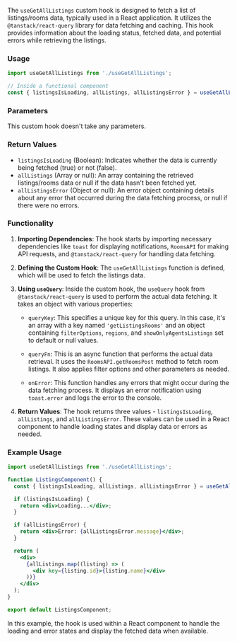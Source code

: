 The `useGetAllListings` custom hook is designed to fetch a list of listings/rooms data, typically used in a React application. It utilizes the `@tanstack/react-query` library for data fetching and caching. This hook provides information about the loading status, fetched data, and potential errors while retrieving the listings.

### Usage
```javascript
import useGetAllListings from './useGetAllListings';

// Inside a functional component
const { listingsIsLoading, allListings, allListingsError } = useGetAllListings();
```

### Parameters
This custom hook doesn't take any parameters.

### Return Values
- `listingsIsLoading` (Boolean): Indicates whether the data is currently being fetched (true) or not (false).
- `allListings` (Array or null): An array containing the retrieved listings/rooms data or null if the data hasn't been fetched yet.
- `allListingsError` (Object or null): An error object containing details about any error that occurred during the data fetching process, or null if there were no errors.

### Functionality
1. **Importing Dependencies**: The hook starts by importing necessary dependencies like `toast` for displaying notifications, `RoomsAPI` for making API requests, and `@tanstack/react-query` for handling data fetching.

2. **Defining the Custom Hook**: The `useGetAllListings` function is defined, which will be used to fetch the listings data.

3. **Using `useQuery`**: Inside the custom hook, the `useQuery` hook from `@tanstack/react-query` is used to perform the actual data fetching. It takes an object with various properties:

    - `queryKey`: This specifies a unique key for this query. In this case, it's an array with a key named `'getListingsRooms'` and an object containing `filterOptions`, `regions`, and `showOnlyAgentsListings` set to default or null values.

    - `queryFn`: This is an async function that performs the actual data retrieval. It uses the `RoomsAPI.getRoomsPost` method to fetch room listings. It also applies filter options and other parameters as needed.

    - `onError`: This function handles any errors that might occur during the data fetching process. It displays an error notification using `toast.error` and logs the error to the console.

4. **Return Values**: The hook returns three values - `listingsIsLoading`, `allListings`, and `allListingsError`. These values can be used in a React component to handle loading states and display data or errors as needed.

### Example Usage
```jsx static
import useGetAllListings from './useGetAllListings';

function ListingsComponent() {
  const { listingsIsLoading, allListings, allListingsError } = useGetAllListings();

  if (listingsIsLoading) {
    return <div>Loading...</div>;
  }

  if (allListingsError) {
    return <div>Error: {allListingsError.message}</div>;
  }

  return (
    <div>
      {allListings.map((listing) => (
        <div key={listing.id}>{listing.name}</div>
      ))}
    </div>
  );
}

export default ListingsComponent;
```

In this example, the hook is used within a React component to handle the loading and error states and display the fetched data when available.
